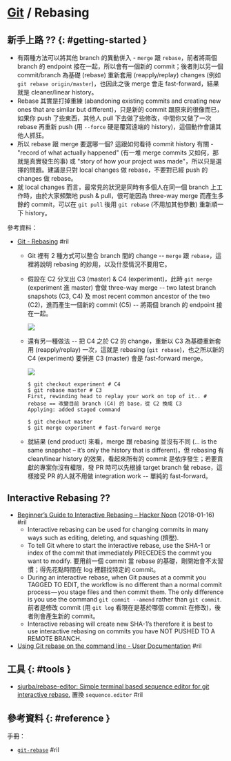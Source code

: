 # [Git](git.md) / Rebasing

## 新手上路 ?? {: #getting-started }

  - 有兩種方法可以將其他 branch 的異動併入 - `merge` 跟 `rebase`，前者將兩個 branch 的 endpoint 接在一起，所以會有一個新的 commit；後者則以另一個 commit/branch 為基礎 (rebase) 重新套用 (reapply/replay) changes (例如 `git rebase origin/master`)，也因此之後 merge 會走 fast-forward，結果就是 cleaner/linear history。
  - Rebase 其實是打掉重練 (abandoning existing commits and creating new ones that are similar but different)，只是新的 commit 跟原來的很像而已，如果你 push 了些東西，其他人 pull 下去做了些修改，中間你又做了一次 rebase 再重新 push (用 `--force` 硬是覆寫遠端的 history)，這個動作會讓其他人抓狂。
  - 所以 rebase 跟 merge 要選哪一個? 這跟如何看待 commit history 有關 - "record of what actually happened" (有一堆 merge commits 又如何，那就是真實發生的事) 或 "story of how your project was made"，所以只是選擇的問題。建議是只對 local changes 做 rebase，不要對已經 push 的 changes 做 rebase。
  - 就 local changes 而言，最常見的狀況是同時有多個人在同一個 branch 上工作時，由於大家頻繁地 push & pull，很可能因為 three-way merge 而產生多餘的 commit，可以在 `git pull` 後用 `git rebase` (不用加其他參數) 重新順一下 history。

參考資料：

  - [Git \- Rebasing](https://git-scm.com/book/en/v2/Git-Branching-Rebasing) #ril
      - Git 裡有 2 種方式可以整合 branch 間的 change -- `merge` 跟 `rebase`，這裡將說明 rebasing 的妙用，以及什麼情況不要用它。
      - 假設在 C2 分叉出 C3 (master) & C4 (experiment)，此時 `git merge` (experiment 進 master) 會做 three-way merge -- two latest branch snapshots (C3, C4) 及 most recent common ancestor of the two (C2)，進而產生一個新的 commit (C5) -- 將兩個 branch 的 endpoint 接在一起。

        ![](https://git-scm.com/book/en/v2/images/basic-rebase-2.png)

      - 還有另一種做法 -- 把 C4 之於 C2 的 change，重新以 C3 為基礎重新套用 (reapply/replay) 一次，這就是 rebasing (`git rebase`)，也之所以新的 C4 (experiment) 要併進 C3 (master) 會是 fast-forward merge。

        ![](https://git-scm.com/book/en/v2/images/basic-rebase-3.png)

            $ git checkout experiment # C4
            $ git rebase master # C3
            First, rewinding head to replay your work on top of it.. # rebase == 改變目前 branch (C4) 的 base，從 C2 換成 C3
            Applying: added staged command

            $ git checkout master
            $ git merge experiment # fast-forward merge

      - 就結果 (end product) 來看，merge 跟 rebasing 並沒有不同 (... is the same snapshot – it’s only the history that is different)，但 rebasing 有 clean/linear history 的效果，看起來所有的 commit 是依序發生；若要貢獻的專案你沒有權限，發 PR 時可以先根據 target branch 做 rebase，這樣接受 PR 的人就不用做 integration work -- 單純的 fast-forward。

## Interactive Rebasing ??

  - [Beginner’s Guide to Interactive Rebasing – Hacker Noon](https://hackernoon.com/beginners-guide-to-interactive-rebasing-346a3f9c3a6d) (2018-01-16) #ril
      - Interactive rebasing can be used for changing commits in many ways such as editing, deleting, and squashing (擠壓).
      - To tell Git where to start the interactive rebase, use the SHA-1 or index of the commit that immediately PRECEDES the commit you want to modify. 要用前一個 commit 當 rebase 的基礎，剛開始會不太習慣；得先花點時間在 log 裡翻找特定的 commit。
      - During an interactive rebase, when Git pauses at a commit you TAGGED TO EDIT, the workflow is no different than a normal commit process — you stage files and then commit them. The only difference is you use the command `git commit --amend` rather than `git commit`. 前者是修改 commit (用 `git log` 看現在是基於哪個 commit 在修改)，後者則會產生新的 commit。
      - Interactive rebasing will create new SHA-1’s therefore it is best to use interactive rebasing on commits you have NOT PUSHED TO A REMOTE BRANCH.
  - [Using Git rebase on the command line \- User Documentation](https://help.github.com/articles/using-git-rebase-on-the-command-line/) #ril

## 工具 {: #tools }

  - [sjurba/rebase\-editor: Simple terminal based sequence editor for git interactive rebase\.](https://github.com/sjurba/rebase-editor) 置換 `sequence.editor` #ril

## 參考資料 {: #reference }

手冊：

  - [`git-rebase`](https://git-scm.com/docs/git-rebase) #ril
